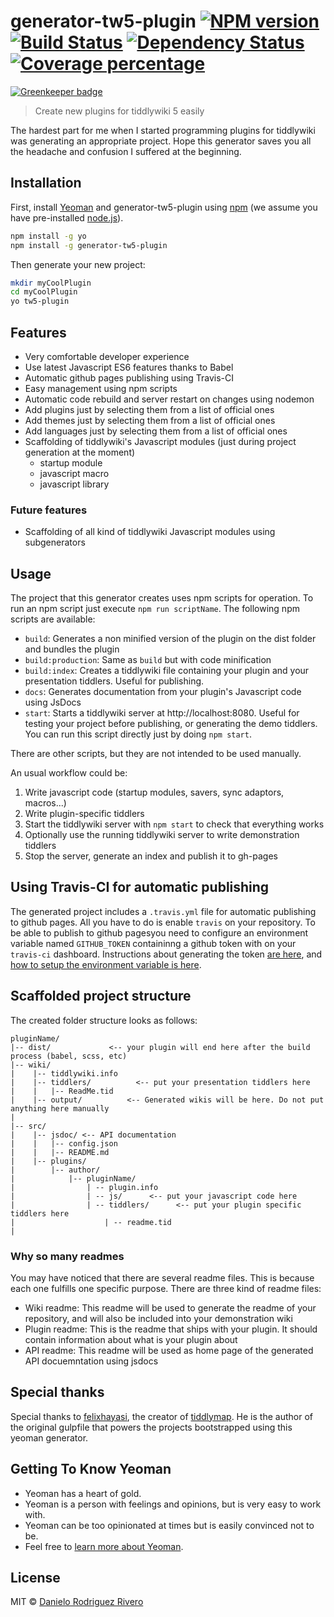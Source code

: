 # generator-tw5-plugin [![NPM version][npm-image]][npm-url] [![Build Status][travis-image]][travis-url] [![Dependency Status][daviddm-image]][daviddm-url] [![Coverage percentage][coveralls-image]][coveralls-url]

[![Greenkeeper badge](https://badges.greenkeeper.io/danielo515/generator-tw5-plugin.svg)](https://greenkeeper.io/)
> Create new plugins for tiddlywiki 5 easily

The hardest part for me when I started programming plugins for tiddlywiki was generating an appropriate project.
Hope this generator saves you all the headache and confusion I suffered at the beginning.

## Installation

First, install [Yeoman](http://yeoman.io) and generator-tw5-plugin using [npm](https://www.npmjs.com/) (we assume you have pre-installed [node.js](https://nodejs.org/)).

```bash
npm install -g yo
npm install -g generator-tw5-plugin
```

Then generate your new project:

```bash
mkdir myCoolPlugin
cd myCoolPlugin
yo tw5-plugin
```

## Features

* Very comfortable developer experience
* Use latest Javascript ES6 features thanks to Babel
* Automatic github pages publishing using Travis-CI
* Easy management using npm scripts
* Automatic code rebuild and server restart on changes using nodemon
* Add plugins just by selecting them from a list of official ones
* Add themes just by selecting them from a list of official ones
* Add languages just by selecting them from a list of official ones
* Scaffolding of tiddlywiki's Javascript modules (just during project generation at the moment)
  * startup module
  * javascript macro
  * javascript library

### Future features

* Scaffolding of all kind of tiddlywiki Javascript modules using subgenerators

## Usage

The project that this generator creates uses npm scripts for operation.
To run an npm script just execute `npm run scriptName`. The following npm scripts are available:

* `build`: Generates a non minified version of the plugin on the dist folder and bundles the plugin
* `build:production`: Same as `build` but with code minification
* `build:index`: Creates a tiddlywiki file containing your plugin and your presentation tiddlers. Useful for publishing.
* `docs`: Generates documentation from your plugin's Javascript code using JsDocs
* `start`: Starts a tiddlywiki server at http://localhost:8080. Useful for testing your project before publishing, or generating the demo tiddlers. You can run this script directly just by doing `npm start`.

There are other scripts, but they are not intended to be used manually.

An usual workflow could be:

1. Write javascript code (startup modules, savers, sync adaptors, macros...)
1. Write plugin-specific tiddlers
1. Start the tiddlywiki server with `npm start` to check that everything works
1. Optionally use the running tiddlywiki server to write demonstration tiddlers
1. Stop the server, generate an index and publish it to gh-pages

## Using Travis-CI for automatic publishing

The generated project includes a `.travis.yml` file for automatic publishing to github pages.
All you have to do is enable `travis` on your repository.
To be able to publish to github pagesyou need to configure an environment variable
named `GITHUB_TOKEN` containinng a github token with on your `travis-ci` dashboard.
Instructions about generating the token [are here](https://docs.travis-ci.com/user/deployment/pages/#Setting-the-GitHub-token), and [how to setup the environment variable is here](https://docs.travis-ci.com/user/environment-variables#Defining-Variables-in-Repository-Settings).

## Scaffolded project structure

The created folder structure looks as follows:

```text
pluginName/
|-- dist/             <-- your plugin will end here after the build process (babel, scss, etc)
|-- wiki/
|    |-- tiddlywiki.info
|    |-- tiddlers/          <-- put your presentation tiddlers here
|    |   |-- ReadMe.tid
|    |-- output/          <-- Generated wikis will be here. Do not put anything here manually
|
|-- src/
|    |-- jsdoc/ <-- API documentation
|    |   |-- config.json
|    |   |-- README.md
|    |-- plugins/
|        |-- author/
|            |-- pluginName/
|                | -- plugin.info
|                | -- js/      <-- put your javascript code here
|                | -- tiddlers/      <-- put your plugin specific tiddlers here
|                    | -- readme.tid
|
```

### Why so many readmes

You may have noticed that there are several readme files.
This is because each one fulfills one specific purpose. There are three kind of readme files:

- Wiki readme: This readme will be used to generate the readme of your repository, and will also be included into your demonstration wiki
- Plugin readme: This is the readme that ships with your plugin. It should contain information about what is your plugin about
- API readme: This readme will be used as home page of the generated API docuemntation using jsdocs

## Special thanks
Special thanks to [felixhayasi](https://github.com/felixhayashi), the creator of [tiddlymap](http://tiddlymap.org).
He is the author of the original gulpfile that powers the projects bootstrapped using this yeoman generator.

## Getting To Know Yeoman

 * Yeoman has a heart of gold.
 * Yeoman is a person with feelings and opinions, but is very easy to work with.
 * Yeoman can be too opinionated at times but is easily convinced not to be.
 * Feel free to [learn more about Yeoman](http://yeoman.io/).

## License

MIT © [Danielo Rodriguez Rivero](danielorodriguezrivero.com)


[npm-image]: https://badge.fury.io/js/generator-tw5-plugin.svg
[npm-url]: https://npmjs.org/package/generator-tw5-plugin
[travis-image]: https://travis-ci.org/danielo515/generator-tw5-plugin.svg?branch=master
[travis-url]: https://travis-ci.org/danielo515/generator-tw5-plugin
[daviddm-image]: https://david-dm.org/danielo515/generator-tw5-plugin.svg?theme=shields.io
[daviddm-url]: https://david-dm.org/danielo515/generator-tw5-plugin
[coveralls-image]: https://coveralls.io/repos/danielo515/generator-tw5-plugin/badge.svg
[coveralls-url]: https://coveralls.io/r/danielo515/generator-tw5-plugin
